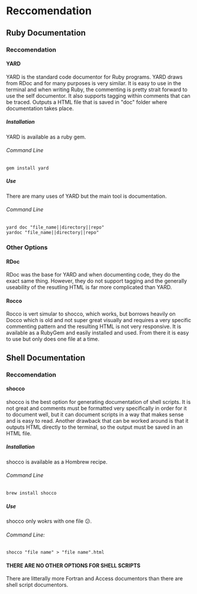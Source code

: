 # Reccomendation
## Ruby Documentation
### Reccomendation
#### YARD
YARD is the standard code documentor for Ruby programs. YARD draws from RDoc and for many purposes is very similar. It is easy to use in the terminal and when writing Ruby, the commenting is pretty strait forward to use the self documentor. It also supports tagging within comments that can be traced. Outputs a HTML file that is saved in "doc" folder where documentation takes place. 
##### Installation
YARD is available as a ruby gem.
###### Command Line
	gem install yard
##### Use
There are many uses of YARD but the main tool is documentation.
###### Command Line
	yard doc "file_name||directory||repo"
	yardoc "file_name||directory||repo"
### Other Options
#### RDoc
RDoc was the base for YARD and when documenting code, they do the exact same thing. However, they do not support tagging and the generally useability of the resutling HTML is far more complicated than YARD.  
#### Rocco
Rocco is vert simular to shocco, which works, but borrows heavily on Docco which is old and not super great visually and requires a very specific commenting pattern and the resulting HTML is not very responsive. It is available as a RubyGem and easily installed and used. From there it is easy to use but only does one file at a time.
## Shell Documentation
### Reccomendation
#### shocco
shocco is the best option for generating documentation of shell scripts. It is not great and comments must be formatted very specifically in order for it to document well, but it can document scripts in a way that makes sense and is easy to read. Another drawback that can be worked around is that it outputs HTML directly to the terminal, so the output must be saved in an HTML file.
##### Installation
shocco is available as a Hombrew recipe.
###### Command Line
	brew install shocco
##### Use
shocco only wokrs with one file :confused:.
###### Command Line:
	shocco "file name" > "file name".html
#### THERE ARE NO OTHER OPTIONS FOR SHELL SCRIPTS
There are litterally more Fortran and Access documentors than there are shell script documentors.
